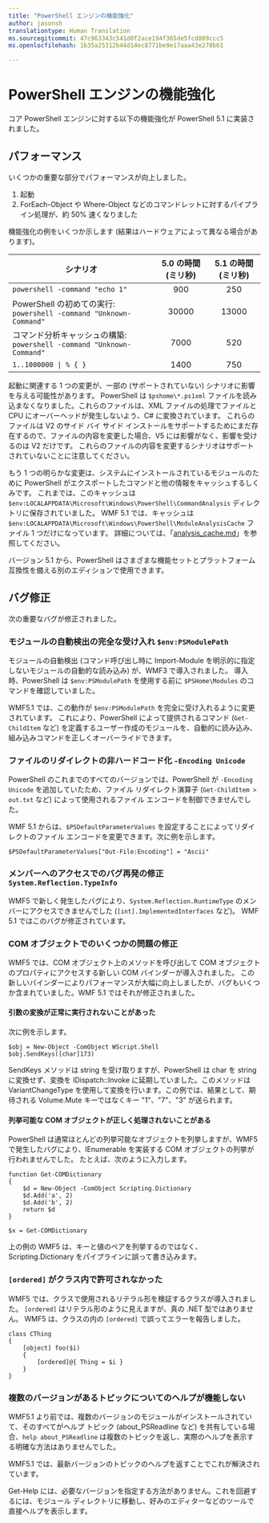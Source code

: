 ```yaml
---
title: "PowerShell エンジンの機能強化"
author: jasonsh
translationtype: Human Translation
ms.sourcegitcommit: 47c963343c541d0f2ace194f365de5fcd809ccc5
ms.openlocfilehash: 1b35a25312b44d14ec8771be9e17aaa43e270b61

---
```


# PowerShell エンジンの機能強化 #

コア PowerShell エンジンに対する以下の機能強化が PowerShell 5.1 に実装されました。


## パフォーマンス ##

いくつかの重要な部分でパフォーマンスが向上しました。

1. 起動
2. ForEach-Object や Where-Object などのコマンドレットに対するパイプライン処理が、約 50% 速くなりました 

機能強化の例をいくつか示します (結果はハードウェアによって異なる場合があります)。 

| シナリオ | 5.0 の時間 (ミリ秒) | 5.1 の時間 (ミリ秒) |
| -------- | :---------------: | :---------------: |
| `powershell -command "echo 1"` | 900 | 250 |
| PowerShell の初めての実行: `powershell -command "Unknown-Command"` | 30000 | 13000 |
| コマンド分析キャッシュの構築: `powershell -command "Unknown-Command"` | 7000 | 520 |
| <code>1..1000000 &#124; % { }</code> | 1400 | 750 |
  
起動に関連する 1 つの変更が、一部の (サポートされていない) シナリオに影響を与える可能性があります。 PowerShell は `$pshome\*.ps1xml` ファイルを読み込まなくなりました。これらのファイルは、XML ファイルの処理でファイルと CPU にオーバーヘッドが発生しないよう、C# に変換されています。 これらのファイルは V2 のサイド バイ サイド インストールをサポートするためにまだ存在するので、ファイルの内容を変更した場合、V5 には影響がなく、影響を受けるのは V2 だけです。 これらのファイルの内容を変更するシナリオはサポートされていないことに注意してください。

もう 1 つの明らかな変更は、システムにインストールされているモジュールのために PowerShell がエクスポートしたコマンドと他の情報をキャッシュするしくみです。 これまでは、このキャッシュは `$env:LOCALAPPDATA\Microsoft\Windows\PowerShell\CommandAnalysis` ディレクトリに保存されていました。 WMF 5.1 では、キャッシュは `$env:LOCALAPPDATA\Microsoft\Windows\PowerShell\ModuleAnalysisCache` ファイル 1 つだけになっています。
詳細については、「[analysis_cache.md]()」を参照してください。

バージョン 5.1 から、PowerShell はさまざまな機能セットとプラットフォーム互換性を備える別のエディションで使用できます。



## バグ修正 ##

次の重要なバグが修正されました。

### モジュールの自動検出の完全な受け入れ `$env:PSModulePath` ###

モジュールの自動検出 (コマンド呼び出し時に Import-Module を明示的に指定しないモジュールの自動的な読み込み) が、WMF3 で導入されました。 導入時、PowerShell は `$env:PSModulePath` を使用する前に `$PSHome\Modules` のコマンドを確認していました。

WMF5.1 では、この動作が `$env:PSModulePath` を完全に受け入れるように変更されています。 これにより、PowerShell によって提供されるコマンド (`Get-ChildItem` など) を定義するユーザー作成のモジュールを、自動的に読み込み、組み込みコマンドを正しくオーバーライドできます。

### ファイルのリダイレクトの非ハードコード化 `-Encoding Unicode` ###

PowerShell のこれまでのすべてのバージョンでは、PowerShell が `-Encoding Unicode` を追加していたため、ファイル リダイレクト演算子 (`Get-ChildItem > out.txt` など) によって使用されるファイル エンコードを制御できませんでした。

WMF 5.1 からは、`$PSDefaultParameterValues` を設定することによってリダイレクトのファイル エンコードを変更できます。次に例を示します。

```
$PSDefaultParameterValues["Out-File:Encoding"] = "Ascii"
```

### メンバーへのアクセスでのバグ再発の修正 `System.Reflection.TypeInfo` ###

WMF5 で新しく発生したバグにより、`System.Reflection.RuntimeType` のメンバーにアクセスできませんでした (`[int].ImplementedInterfaces` など)。
WMF 5.1 ではこのバグが修正されています。


### COM オブジェクトでのいくつかの問題の修正 ###

WMF5 では、COM オブジェクト上のメソッドを呼び出して COM オブジェクトのプロパティにアクセスする新しい COM バインダーが導入されました。
この新しいバインダーによりパフォーマンスが大幅に向上しましたが、バグもいくつか含まれていました。WMF 5.1 ではそれが修正されました。

#### 引数の変換が正常に実行されないことがあった ####

次に例を示します。

```
$obj = New-Object -ComObject WScript.Shell
$obj.SendKeys([char]173)
```

SendKeys メソッドは string を受け取りますが、PowerShell は char を string に変換せず、変換を IDispatch::Invoke に延期していました。このメソッドは VariantChangeType を使用して変換を行います。この例では、結果として、期待される Volume.Mute キーではなくキー "1"、"7"、"3" が送られます。

#### 列挙可能な COM オブジェクトが正しく処理されないことがある ####

PowerShell は通常ほとんどの列挙可能なオブジェクトを列挙しますが、WMF5 で発生したバグにより、IEnumerable を実装する COM オブジェクトの列挙が行われませんでした。  たとえば、次のように入力します。

```
function Get-COMDictionary
{
    $d = New-Object -ComObject Scripting.Dictionary
    $d.Add('a', 2)
    $d.Add('b', 2)
    return $d
}

$x = Get-COMDictionary
```

上の例の WMF5 は、キーと値のペアを列挙するのではなく、Scripting.Dictionary をパイプラインに誤って書き込みます。


### `[ordered]` がクラス内で許可されなかった ###

WMF5 では、クラスで使用されるリテラル形を検証するクラスが導入されました。  `[ordered]` はリテラル形のように見えますが、真の .NET 型ではありません。  WMF5 は、クラスの内の `[ordered]` で誤ってエラーを報告しました。

```
class CThing
{
    [object] foo($i)
    {
        [ordered]@{ Thing = $i }
    }
}
```


### 複数のバージョンがあるトピックについてのヘルプが機能しない ###

WMF5.1 より前では、複数のバージョンのモジュールがインストールされていて、そのすべてがヘルプ トピック (about_PSReadline など) を共有している場合、`help about_PSReadline` は複数のトピックを返し、実際のヘルプを表示する明確な方法はありませんでした。

WMF5.1 では、最新バージョンのトピックのヘルプを返すことでこれが解決されています。

Get-Help には、必要なバージョンを指定する方法がありません。これを回避するには、モジュール ディレクトリに移動し、好みのエディターなどのツールで直接ヘルプを表示します。 



<!--HONumber=Sep16_HO3-->


